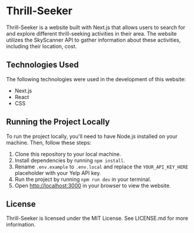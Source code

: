 <h1>Thrill-Seeker</h1>

<p>Thrill-Seeker is a website built with Next.js that allows users to search for and explore different thrill-seeking activities in their area. The website utilizes the SkyScanner API to gather information about these activities, including their location, cost.</p>

<h2>Technologies Used</h2>

<p>The following technologies were used in the development of this website:</p>

<ul>
  <li>Next.js</li>
  <li>React</li>
  <li>CSS</li>
</ul>

<h2>Running the Project Locally</h2>

<p>To run the project locally, you'll need to have Node.js installed on your machine. Then, follow these steps:</p>

<ol>
  <li>Clone this repository to your local machine.</li>
  <li>Install dependencies by running <code>npm install</code>.</li>
  <li>Rename <code>.env.example</code> to <code>.env.local</code> and replace the <code>YOUR_API_KEY_HERE</code> placeholder with your Yelp API key.</li>
  <li>Run the project by running <code>npm run dev</code> in your terminal.</li>
  <li>Open <a href="http://localhost:3000">http://localhost:3000</a> in your browser to view the website.</li>
</ol>

<h2>License</h2>

<p>Thrill-Seeker is licensed under the MIT License. See LICENSE.md for more information.</p>

